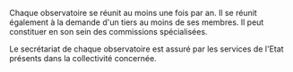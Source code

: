 Chaque observatoire se réunit au moins une fois par an. Il se réunit également à la demande d'un tiers au moins de ses membres. Il peut constituer en son sein des commissions spécialisées.


Le secrétariat de chaque observatoire est assuré par les services de l'Etat présents dans la collectivité concernée.


  
